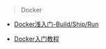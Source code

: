 >Docker

- [Docker浅入门-Build/Ship/Run](https://mp.weixin.qq.com/s/HWFXxlF9FBsHsAsQYb9drQ)

- [Docker入门教程](http://www.ruanyifeng.com/blog/2018/02/docker-tutorial.html)
